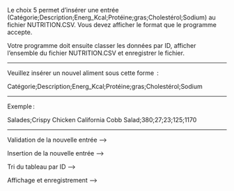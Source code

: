 Le choix 5 permet d’insérer une entrée (Catégorie;Description;Energ_Kcal;Protéine;gras;Cholestérol;Sodium) au fichier NUTRITION.CSV. Vous devez afficher le format que le programme accepte.  

Votre programme doit ensuite classer les données par ID, afficher l’ensemble du fichier NUTRITION.CSV et enregistrer le fichier.  


************************************************************************************** 

Veuillez insérer un nouvel aliment sous cette forme                :     

Catégorie;Description;Energ_Kcal;Protéine;gras;Cholestérol;Sodium 

************************************************************************************** 

Exemple :  

Salades;Crispy Chicken California Cobb Salad;380;27;23;125;1170       

************************************************************************************** 

Validation de la nouvelle entrée --> 

Insertion de la nouvelle entrée --> 

Tri du tableau par ID --> 

Affichage et enregistrement --> 

